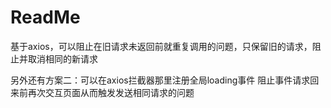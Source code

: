 # ReadMe

基于axios，可以阻止在旧请求未返回前就重复调用的问题，只保留旧的请求，阻止并取消相同的新请求

另外还有方案二：可以在axios拦截器那里注册全局loading事件 阻止事件请求回来前再次交互页面从而触发发送相同请求的问题
